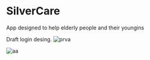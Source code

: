# SilverCare
App designed to help elderly people and their youngins

Draft login desing.
![prva](https://user-images.githubusercontent.com/37325745/139082441-8dfffe3f-5b70-47f6-aa94-a299b0a43498.PNG)

![aa](https://user-images.githubusercontent.com/37325745/139082427-4319bf28-a244-423d-85d1-460a8a5eae19.PNG)

